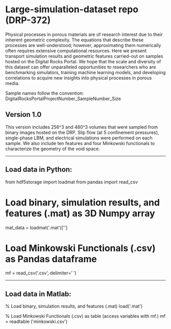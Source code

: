 # Large-simulation-dataset repo (DRP-372)

Physical processes in porous materials are of research interest due to their inherent geometric complexity. The equations that describe these processes are well-understood; however, approximating them numerically often requires extensive computational resources. 
Here we present transport simulation results and geometric features carried-out on samples hosted on the Digital Rocks Portal.  We hope that the scale and diversity of this dataset can offer unparalleled opportunities to researchers who are benchmarking simulators, training machine learning models, and developing correlations to acquire new insights into physical processes in porous media.

Sample names follow the convention:
    DigitalRocksPortalProjectNumber_SampleNumber_Size

Version 1.0
-------------
This version includes 256^3 and 480^3 volumes that were sampled from binary images hosted on the DRP. Slip flow (at 5 confinement pressures), single-phase LBM, and electrical simulations were performed on each sample. We also include ten features and four Minkowski functionals to characterize the geometry of the void space.

----------------------------
Load data in Python:
----------------------------
from hdf5storage import loadmat
from pandas import read_csv

# Load binary, simulation results, and features (.mat) as 3D Numpy array
mat_data = loadmat('<FILENAME>.mat')['<KEY>']

# Load Minkowski Functionals (.csv) as Pandas dataframe
mf = read_csv('<FILENAME>.csv', delimiter=’ ’)

----------------------------
Load data in Matlab:
----------------------------
% Load binary, simulation results, and features (.mat)
load('<FILENAME>.mat')

% Load Minkowski Functionals (.csv) as table (access variables with mf.<KEY>)
mf = readtable ('minkowski.csv')



